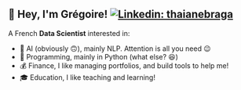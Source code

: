 ## 👋 Hey, I'm Grégoire! [![Linkedin: thaianebraga](https://img.shields.io/badge/-Grégoire_Amato-blue?style=flat-square&logo=Linkedin&logoColor=white&link=https://www.linkedin.com/in/thaianebraga/)](https://www.linkedin.com/in/gregoire-amato-junior-data-scientist/)


A French **Data Scientist** interested in:
- 🤖 AI (obviously 🙃), mainly NLP. Attention is all you need 😉
- 🐍 Programming, mainly in Python (what else? 😆)  
- 💰 Finance, I like managing portfolios, and build tools to help me! 
- 🎓 Education, I like teaching and learning! 
